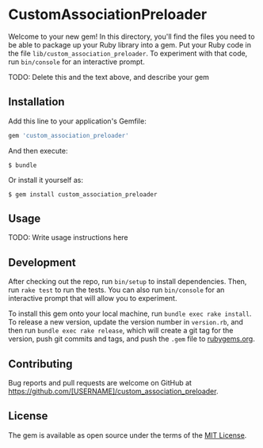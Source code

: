 # CustomAssociationPreloader

Welcome to your new gem! In this directory, you'll find the files you need to be able to package up your Ruby library into a gem. Put your Ruby code in the file `lib/custom_association_preloader`. To experiment with that code, run `bin/console` for an interactive prompt.

TODO: Delete this and the text above, and describe your gem

## Installation

Add this line to your application's Gemfile:

```ruby
gem 'custom_association_preloader'
```

And then execute:

    $ bundle

Or install it yourself as:

    $ gem install custom_association_preloader

## Usage

TODO: Write usage instructions here

## Development

After checking out the repo, run `bin/setup` to install dependencies. Then, run `rake test` to run the tests. You can also run `bin/console` for an interactive prompt that will allow you to experiment.

To install this gem onto your local machine, run `bundle exec rake install`. To release a new version, update the version number in `version.rb`, and then run `bundle exec rake release`, which will create a git tag for the version, push git commits and tags, and push the `.gem` file to [rubygems.org](https://rubygems.org).

## Contributing

Bug reports and pull requests are welcome on GitHub at https://github.com/[USERNAME]/custom_association_preloader.

## License

The gem is available as open source under the terms of the [MIT License](https://opensource.org/licenses/MIT).

